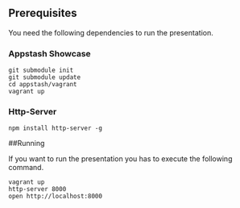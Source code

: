 ## Prerequisites

You need the following dependencies to run the presentation.

### Appstash Showcase

```
git submodule init
git submodule update
cd appstash/vagrant
vagrant up
```

### Http-Server

```
npm install http-server -g
```

##Running 

If you want to run the presentation you has to execute the following command.

```
vagrant up
http-server 8000 
open http://localhost:8000
```

